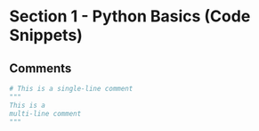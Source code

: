 # Section 1 - Python Basics (Code Snippets)

## Comments
```python
# This is a single-line comment
"""
This is a
multi-line comment
"""
